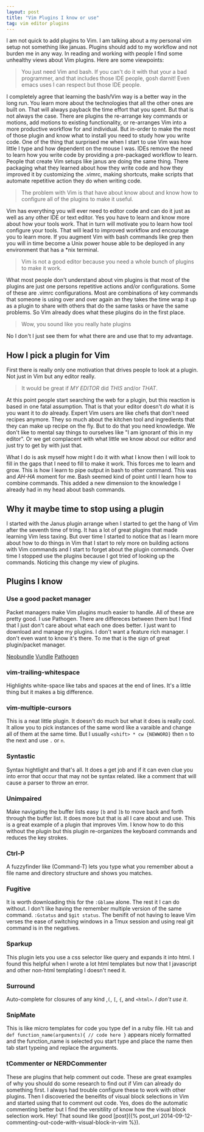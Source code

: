```yaml
---
layout: post
title: "Vim Plugins I know or use"
tag: vim editor plugins
---
```


I am not quick to add plugins to Vim. I am talking about a my personal vim setup not something like januas. Plugins should add to my workflow and not burden me in any way. In reading and working with people I find some unhealthy views about Vim plugins. Here are some viewpoints:

<!--more-->

>You just need Vim and bash. If you can't do it with that your a bad programmer, and that includes those IDE people, gosh darnit! Even emacs uses I can respect but those IDE people.

I completely agree that learning the bash/Vim way is a better way in the long run. You learn more about the technologies that all the other ones are built on. That will always payback the time effort that you spent. But that is not always the case. There are plugins the re-arrange key commands or motions, add motions to existing functionality, or re-arranges Vim into a more productive workflow for and individual. But in-order to make the most of those plugin and know what to install you need to study how you write code. One of the thing that surprised me when I start to use Vim was how little I type and how dependent on the mouse I was. IDEs remove the need to learn how you write code by providing a pre-packaged workflow to learn. People that create Vim setups like janus are doing the same thing. There packaging what they learned about how they write code and how they improved it by customizing the .vimrc, making shortcuts, make scripts that automate repetitive action they do when writing code.

>The problem with Vim is that have about know about and know how to configure all of the plugins to make it useful.

Vim has everything you will ever need to editor code and can do it just as well as any other IDE or text editor. Yes you have to learn and know more about how your tools work. That in turn will motivate you to learn how tool configure your tools. That will lead to improved workflow and encourage you to learn more. If you augment Vim with bash commands like grep then you will in time become a Unix power house able to be deployed in any environment that has a *nix terminal.

>Vim is not a good editor because you need a whole bunch of plugins to make it work.

What most people don't understand about vim plugins is that most of the plugins are just one persons repetitive actions and/or configurations. Some of these are .vimrc configurations. Most are combinations of key commands that someone is using over and over again an they takes the time wrap it up as a plugin to share with others that do the same tasks or have the same problems. So Vim already does what these plugins do in the first place.

>Wow, you sound like you really hate plugins

No I don't I just see them for what there are and use that to my advantage.

## How I pick a plugin for Vim

First there is really only one motivation that drives people to look at a plugin. Not just in Vim but any editor really.

>It would be great if *MY EDITOR* did *THIS* and/or *THAT*.

At this point people start searching the web for a plugin, but this reaction is
based in one fatal assumption. That is that your editor doesn't *do* what it is
you want it to *do* already. Expert Vim users are like chefs that don't need
recipes anymore. They so much about the kitchen tool and ingredients that they
can make up recipe on the fly. But to do that you need knowledge. We don't like
to mental say things to ourselves like "I am ignorant of this in my editor". Or
we get complacent with what little we know about our editor and just try to get by with just that.

What I do is ask myself how might I do it with what I know then I will look to fill in the gaps that I need to fill to make it work. This forces me to learn and grow. This is how I learn to pipe output in bash to other command. This was and *AH-HA* moment for me. Bash seemed kind of point until I learn how to combine commands. This added a new dimension to the knowledge I already had in my head about bash commands.

## Why it maybe time to stop using a plugin

I started with the Janus plugin arrange when I started to get the hang of Vim after the seventh time of tring. It has a lot of great plugins that made learning Vim less taxing. But over time I started to notice that as I learn more about how to do things in Vim that I start to rely more on building actions with Vim commands and I start to forget about the plugin commands. Over time I stopped use the plugins because I got tried of looking up the commands. Noticing this change my view of plugins.

## Plugins I know

### Use a good packet manager

Packet managers make Vim plugins much easier to handle. All of these are pretty good. I use Pathogen. There are differeces between them but I find that I just don't care about what each one does better. I just want to download and manage my plugins. I don't want a feature rich manager. I don't even want to know it's there. To me that is the sign of great plugin/packet manager.

[Neobundle](https://github.com/Shougo/neobundle.vim)
[Vundle](https://github.com/gmarik/vundle)
[Pathogen](https://github.com/tpope/vim-pathogen)

### vim-trailing-whitespace

Highlights white-space like tabs and spaces at the end of lines. It's a little thing but it makes a big difference.

### vim-multiple-cursors

This is a neat little plugin. It doesn't do much but what it does is really cool. It allow you to pick instances of the same word like a varaible and change all of them at the same time. But I usually ```<shift> * cw {NEWWORD}``` then ```n``` to the next and use ```.``` or ```n```.

### Syntastic

Syntax hightlight and that's all. It does a get job and if it can even clue you into error that occur that may not be syntax related. like a comment that will cause a parser to throw an error.

### Unimpaired

Make navigating the buffer lists easy ```[b``` and ```]b``` to move back and forth through the buffer list. It does more but that is all I care about and use.
This is a great example of a plugin that improves Vim. I know how to do this without the plugin but this plugin re-organizes the keyboard commands and reduces the key strokes.

### Ctrl-P

A fuzzyfinder like (Command-T) lets you type what you remember about a file name and directory structure and shows you matches.

### Fugitive

It is worth downloading this for the ```:Gblame``` alone. The rest it I can do without. I don't like having the remember multiple version of the same command. ```:Gstatus``` and ```$git status```. The benifit of not having to leave Vim verses the ease of switching windows in a Tmux session and using real git command is in the negatives.

### Sparkup

This plugin lets you use a css selector like query and expands it into html. I found this helpful when I wrote a lot html templates but now that I javascript and other non-html templating I doesn't need it.

### Surround

Auto-complete for closures of any kind ,```(```, ```[```, ```{```, and ```<html>```. *I don't use it*.

### SnipMate

This is like micro templates for code you type def in a ruby file. Hit ```tab``` and ```def function_name(arguments){ // code here }``` appears nicely formatted and the function_name is selected you start type and place the name then tab start typeing and replace the arguments.

### tCommenter or NERDCommenter

These are plugins that help comment out code. These are great examples of why
you should do some research to find out if Vim can already do something first. I
always had trouble configure these to work with other plugins. Then I
discoveried the beneifits of visual block selections in Vim and started using
that to comment out code. Yes, does do the automatic commenting better but I
find the versitility of know how the visual block selection work. Hey! That
sound like good [post]({% post_url 2014-09-12-commenting-out-code-with-visual-block-in-vim %}).
